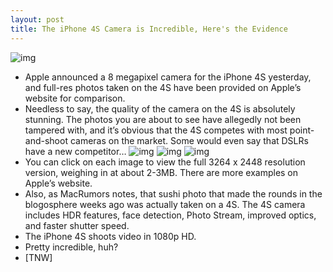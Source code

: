 ```yaml
---
layout: post
title: The iPhone 4S Camera is Incredible, Here's the Evidence
---
```

![img](http://media.idownloadblog.com/wp-content/uploads/2011/10/features_camera_recognition-e1317828914659.jpeg)
* Apple announced a 8 megapixel camera for the iPhone 4S yesterday, and full-res photos taken on the 4S have been provided on Apple’s website for comparison.
* Needless to say, the quality of the camera on the 4S is absolutely stunning. The photos you are about to see have allegedly not been tampered with, and it’s obvious that the 4S competes with most point-and-shoot cameras on the market. Some would even say that DSLRs have a new competitor…
![img](http://farm7.static.flickr.com/6228/6212418161_5107fca592_o.jpg)
![img](http://farm7.static.flickr.com/6172/6212943144_568cd61fc8_o.jpg)
![img](http://farm7.static.flickr.com/6057/6212941502_2f19197e31_o.jpg)
* You can click on each image to view the full 3264 x 2448 resolution version, weighing in at about 2-3MB. There are more examples on Apple’s website.
* Also, as MacRumors notes, that sushi photo that made the rounds in the blogosphere weeks ago was actually taken on a 4S. The 4S camera includes HDR features, face detection, Photo Stream, improved optics, and faster shutter speed.
* The iPhone 4S shoots video in 1080p HD.
* Pretty incredible, huh?
* [TNW]

